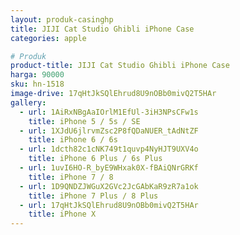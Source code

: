 ```yaml
---
layout: produk-casinghp
title: JIJI Cat Studio Ghibli iPhone Case
categories: apple

# Produk
product-title: JIJI Cat Studio Ghibli iPhone Case
harga: 90000
sku: hn-1518
image-drive: 17qHtJkSQlEhrud8U9nOBb0mivQ2T5HAr
gallery:
  - url: 1AiRxNBgAaIOrlM1EfUl-3iH3NPsCFw1s
    title: iPhone 5 / 5s / SE
  - url: 1XJdU6jlrvmZsc2P8fQDaNUER_tAdNtZF
    title: iPhone 6 / 6s
  - url: 1dcth82c1cNK749t1quvp4NyHJT9UXV4o
    title: iPhone 6 Plus / 6s Plus
  - url: 1uvI6HO-R_byE9WHxak0X-fBAiQNrGRKf
    title: iPhone 7 / 8
  - url: 1D9QNDZJWGuX2GVc2JcGAbKaR9zR7a1ok
    title: iPhone 7 Plus / 8 Plus
  - url: 17qHtJkSQlEhrud8U9nOBb0mivQ2T5HAr
    title: iPhone X
---
```

